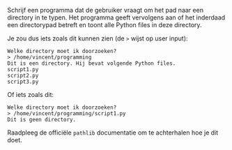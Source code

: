 Schrijf een programma dat de gebruiker vraagt om het pad naar een directory in te typen. Het programma geeft vervolgens aan of het inderdaad een directorypad betreft en toont alle Python files in deze directory.

Je zou dus iets zoals dit kunnen zien (de `>` wijst op user input):

```
Welke directory moet ik doorzoeken?
> /home/vincent/programming
Dit is een directory. Hij bevat volgende Python files.
script1.py
script2.py
script3.py
```

Of iets zoals dit:

```
Welke directory moet ik doorzoeken?
> /home/vincent/programming/script1.py
Dit is geen directory.
```

Raadpleeg de officiële `pathlib` documentatie om te achterhalen hoe je dit doet.
